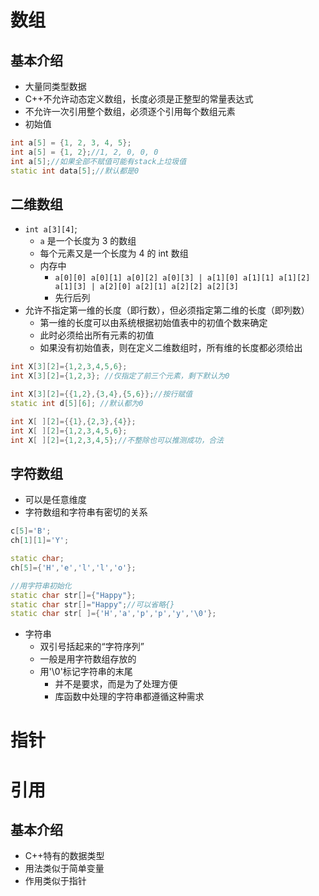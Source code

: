 # 数组

## 基本介绍

- 大量同类型数据
- C++不允许动态定义数组，长度必须是正整型的常量表达式
- 不允许一次引用整个数组，必须逐个引用每个数组元素
- 初始值

```C++
int a[5] = {1, 2, 3, 4, 5};
int a[5] = {1, 2};//1, 2, 0, 0, 0
int a[5];//如果全部不赋值可能有stack上垃圾值
static int data[5];//默认都是0
```

## 二维数组

- `int a[3][4]`;
  - `a` 是一个长度为 3 的数组
  - 每个元素又是一个长度为 4 的 int 数组
  - 内存中 
    - `a[0][0] a[0][1] a[0][2] a[0][3] | a[1][0] a[1][1] a[1][2] a[1][3] | a[2][0] a[2][1] a[2][2] a[2][3]`
    - 先行后列
- 允许不指定第一维的长度（即行数），但必须指定第二维的长度（即列数）
  - 第一维的长度可以由系统根据初始值表中的初值个数来确定
  - 此时必须给出所有元素的初值
  - 如果没有初始值表，则在定义二维数组时，所有维的长度都必须给出

```C++
int X[3][2]={1,2,3,4,5,6};
int X[3][2]={1,2,3}; //仅指定了前三个元素，剩下默认为0

int X[3][2]={{1,2},{3,4},{5,6}};//按行赋值
static int d[5][6]; //默认都为0

int X[ ][2]={{1},{2,3},{4}};
int X[ ][2]={1,2,3,4,5,6};
int X[ ][2]={1,2,3,4,5};//不整除也可以推测成功，合法


```

## 字符数组

- 可以是任意维度
- 字符数组和字符串有密切的关系

```C++
c[5]='B';
ch[1][1]='Y';

static char;
ch[5]={'H','e','l','l','o'};

//用字符串初始化
static char str[]={"Happy"};
static char str[]="Happy";//可以省略{}
static char str[ ]={'H','a','p','p','y','\0'};

```

- 字符串
  - 双引号括起来的“字符序列”
  - 一般是用字符数组存放的
  - 用'\0'标记字符串的末尾
    - 并不是要求，而是为了处理方便
    - 库函数中处理的字符串都遵循这种需求

# 指针

# 引用

## 基本介绍

- C++特有的数据类型
- 用法类似于简单变量
- 作用类似于指针
